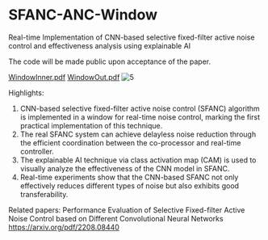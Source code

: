 # SFANC-ANC-Window
Real-time Implementation of CNN-based selective fixed-filter active noise control and effectiveness analysis using explainable AI

The code will be made public upon acceptance of the paper.

[WindowInner.pdf](https://github.com/Luo-Zhengding/SFANC-ANC-Window/files/12656011/WindowInner.pdf)
[WindowOut.pdf](https://github.com/Luo-Zhengding/SFANC-ANC-Window/files/12656012/WindowOut.pdf)
![5](https://github.com/Luo-Zhengding/SFANC-ANC-Window/assets/95018034/fec13ec1-9199-42c2-bee2-c61d43237d82)

Highlights:
1. CNN-based selective fixed-filter active noise control (SFANC) algorithm is implemented in a window for real-time noise control, marking the first practical implementation of this technique.
2. The real SFANC system can achieve delayless noise reduction through the efficient coordination between the co-processor and real-time controller.
3. The explainable AI technique via class activation map (CAM) is used to visually analyze the effectiveness of the CNN model in SFANC.
4. Real-time experiments show that the CNN-based SFANC not only effectively reduces different types of noise but also exhibits good transferability.


Related papers:
Performance Evaluation of Selective Fixed-filter Active Noise Control based on Different Convolutional Neural Networks
https://arxiv.org/pdf/2208.08440



